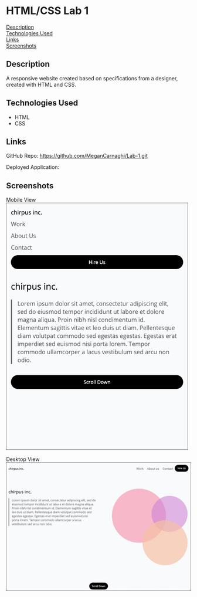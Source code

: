 # HTML/CSS Lab 1

[Description](#description)  
[Technologies Used](#technolgies-used)  
[Links](#links)  
[Screenshots](#screenshots)

## Description

A responsive website created based on specifications from a designer, created with HTML and CSS.

## Technologies Used

- HTML
- CSS

## Links

GitHub Repo: https://github.com/MeganCarnaghi/Lab-1.git

Deployed Application:

## Screenshots

Mobile View  
![Mobile View](assets/images/mobile-view.jpg)

Desktop View  
![Desktop View](assets/images/desktop-view.jpg)
